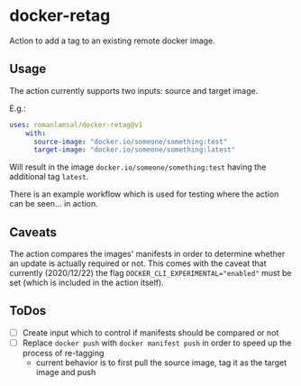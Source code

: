 # docker-retag
Action to add a tag to an existing remote docker image.

## Usage
The action currently supports two inputs: source and target image.

E.g.:
````yaml
uses: romanlamsal/docker-retag@v1
    with:
      source-image: "docker.io/someone/something:test"
      target-image: "docker.io/someone/something:latest"
````
Will result in the image ``docker.io/someone/something:test`` having the additional tag ``latest``.

There is an example workflow which is used for testing where the action can be seen... in action.

## Caveats
The action compares the images' manifests in order to determine whether an update is actually
required or not. This comes with the caveat that currently (2020/12/22) the flag 
``DOCKER_CLI_EXPERIMENTAL="enabled"`` must be set (which is included in the action itself).


## ToDos

- [ ] Create input which to control if manifests should be compared or not
- [ ] Replace ``docker push`` with ``docker manifest push`` in order to speed up the process
of re-tagging
    - current behavior is to first pull the source image, tag it as the target image and push
